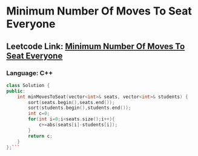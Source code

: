 # Minimum Number Of Moves To Seat Everyone

## Leetcode Link: [Minimum Number Of Moves To Seat Everyone](https://leetcode.com/problems/minimum-number-of-moves-to-seat-everyone/)
### Language: C++

```cpp
class Solution {
public:
    int minMovesToSeat(vector<int>& seats, vector<int>& students) {
        sort(seats.begin(),seats.end());
        sort(students.begin(),students.end());
        int c=0;
        for(int i=0;i<seats.size();i++){
            c+=abs(seats[i]-students[i]);
        }
        return c;
    }
};```



